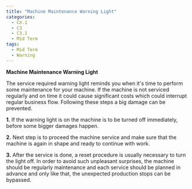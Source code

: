 ```yaml
---
title: "Machine Maintenance Warning Light"
categories:
  - CX.1
  - C3
  - C3.1
  - Mid Term
tags:
  - Mid Term
  - Warning
---
```


**Machine Maintenance Warning Light**

The service required warning light reminds you when it's time to perform some maintenance for your machine. If the machine is not serviced regularly and on time it could cause significant costs which could interrupt regular business flow. Following these steps a big damage can be prevented.  

**1.** If the warning light is on the machine is to be turned off immediately, before some bigger damages happen. 

**2.** Next step is to proceed the machine service and make sure that the machine is again in shape and ready to continue with work.

**3.** After the service is done, a reset procedure is usually necessary to turn the light off. In order to avoid such unpleasant surprises, the machine should be regularly maintenance and each service should be planned in advance and only like that, the unexpected production stops can be bypassed.
